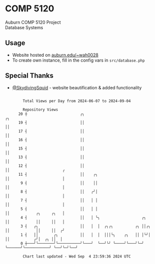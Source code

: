# COMP 5120
Auburn COMP 5120 Project  
Database Systems

## Usage
- Website hosted on [auburn.edu/~wah0028](https://webhome.auburn.edu/~wah0028/)
- To create own instance, fill in the config vars in `src/database.php`

## Special Thanks
- [@SkydivingSquid](https://github.com/SkydivingSquid) - website beautification & added functionality

```

        Total Views per Day from 2024-06-07 to 2024-09-04

        Repository Views
      20 ┼                        ╭╮                                    ╭╮
      19 ┤                        ││                                    ││
      17 ┤                        ││                                    ││
      16 ┤                        ││                                    ││
      15 ┤                        ││                                    ││
      13 ┤                        ││                                    ││
      12 ┤                        ││                                    ││                        ╭
      11 ┤                        ││    ╭╮                              ││                        │
       9 ┤                        ││    ││                              ││                        │
       8 ┤                        ││   ╭╯│                              ││                        │
       7 ┤                        ││   │ │                              ││                        │
       5 ┤                        ││   │ │                              ││            ╭╮     ╭╮   │
       4 ┤                        ││   │ ╰╮                   ╭╮        ││            ││     ││   │
       3 ┤   ╭╮                   ││   │  │  ╭╮╭╮          ╭╮ ││╭╮      ││            ││     ││  ╭╯
       1 ┤   ││       ╭╮          ││   │  │  │││╰╮    ╭╮   ││ │╰╯│      ││           ╭╯│  ╭╮ ││  │
       0 ┼───╯╰───────╯╰──────────╯╰───╯  ╰──╯╰╯ ╰────╯╰───╯╰─╯  ╰──────╯╰───────────╯ ╰──╯╰─╯╰──╯

        Chart last updated - Wed Sep  4 23:59:36 2024 UTC
        
```
